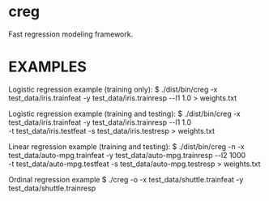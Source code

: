 creg
====

Fast regression modeling framework.

EXAMPLES
====

Logistic regression example (training only):
  $ ./dist/bin/creg -x test_data/iris.trainfeat -y test_data/iris.trainresp --l1 1.0 > weights.txt

Logistic regression example (training and testing):
  $ ./dist/bin/creg -x test_data/iris.trainfeat -y test_data/iris.trainresp --l1 1.0 \
        -t test_data/iris.testfeat -s test_data/iris.testresp > weights.txt

Linear regression example (training and testing):
  $ ./dist/bin/creg -n -x test_data/auto-mpg.trainfeat -y test_data/auto-mpg.trainresp --l2 1000 \
        -t test_data/auto-mpg.testfeat -s test_data/auto-mpg.testresp > weights.txt

Ordinal regression example
  $ ./creg -o -x test_data/shuttle.trainfeat -y test_data/shuttle.trainresp

